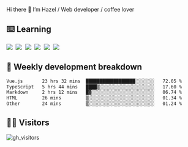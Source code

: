 
Hi there 👋 I’m Hazel / Web developer / coffee lover

## ⌨️ Learning

<samp>
 <a href="https://github.com/vuejs/core"><img src="https://api.iconify.design/logos:vue.svg" /></a>
  <a href="https://github.com/vuejs/core"><img src="https://api.iconify.design/logos:react.svg" /></a>
  <a href="https://github.com/solidjs/solid"><img src="https://api.iconify.design/logos:solidjs.svg" /></a>
  <a href="https://github.com/vitejs/vite"><img src="https://api.iconify.design/logos:vitejs.svg" /></a>
  <a href="https://github.com/microsoft/TypeScript"><img src="https://api.iconify.design/logos:typescript-icon.svg" /></a> 
  <a href="https://github.com/unocss/unocss"><img src="https://api.iconify.design/logos:unocss.svg" /></a>
  

</samp>


## 🦀 Weekly development breakdown

<!--START_SECTION:waka-->

```txt
Vue.js       23 hrs 32 mins  ██████████████████░░░░░░░   72.05 %
TypeScript   5 hrs 44 mins   ████▒░░░░░░░░░░░░░░░░░░░░   17.60 %
Markdown     2 hrs 12 mins   █▓░░░░░░░░░░░░░░░░░░░░░░░   06.74 %
HTML         26 mins         ▒░░░░░░░░░░░░░░░░░░░░░░░░   01.34 %
Other        24 mins         ▒░░░░░░░░░░░░░░░░░░░░░░░░   01.24 %
```

<!--END_SECTION:waka-->
## 👬🏻 Visitors

![gh_visitors](https://profile-counter.glitch.me/Hazel-Lin/count.svg)

